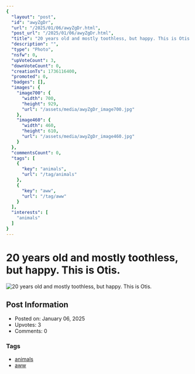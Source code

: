 ```yaml
---
{
  "layout": "post",
  "id": "awyZgDr",
  "url": "/2025/01/06/awyZgDr.html",
  "post_url": "/2025/01/06/awyZgDr.html",
  "title": "20 years old and mostly toothless, but happy. This is Otis.",
  "description": "",
  "type": "Photo",
  "nsfw": 0,
  "upVoteCount": 3,
  "downVoteCount": 0,
  "creationTs": 1736116400,
  "promoted": 0,
  "badges": [],
  "images": {
    "image700": {
      "width": 700,
      "height": 929,
      "url": "/assets/media/awyZgDr_image700.jpg"
    },
    "image460": {
      "width": 460,
      "height": 610,
      "url": "/assets/media/awyZgDr_image460.jpg"
    }
  },
  "commentsCount": 0,
  "tags": [
    {
      "key": "animals",
      "url": "/tag/animals"
    },
    {
      "key": "aww",
      "url": "/tag/aww"
    }
  ],
  "interests": [
    "animals"
  ]
}
---
```


# 20 years old and mostly toothless, but happy. This is Otis.

![20 years old and mostly toothless, but happy. This is Otis.](/assets/media/awyZgDr_image700.jpg)

## Post Information

- Posted on: January 06, 2025
- Upvotes: 3
- Comments: 0

### Tags

- [animals](/tag/animals)
- [aww](/tag/aww)
